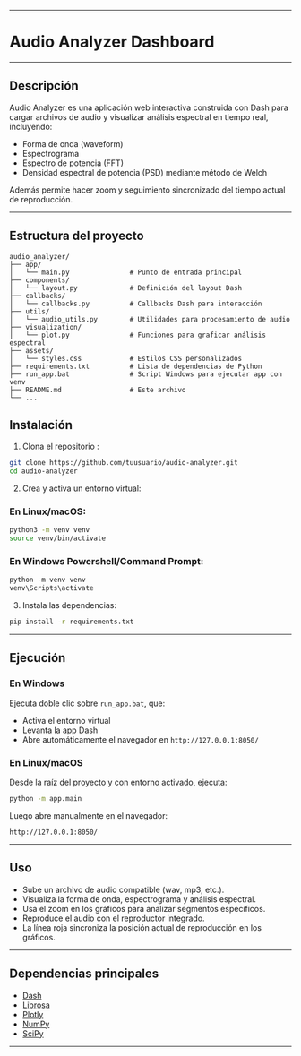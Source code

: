 
---

# Audio Analyzer Dashboard

---

## Descripción

Audio Analyzer es una aplicación web interactiva construida con Dash para cargar archivos de audio y visualizar análisis espectral en tiempo real, incluyendo:

- Forma de onda (waveform)
- Espectrograma
- Espectro de potencia (FFT)
- Densidad espectral de potencia (PSD) mediante método de Welch

Además permite hacer zoom y seguimiento sincronizado del tiempo actual de reproducción.

---

## Estructura del proyecto

```
audio_analyzer/
├── app/
│   └── main.py               # Punto de entrada principal
├── components/
│   └── layout.py             # Definición del layout Dash
├── callbacks/
│   └── callbacks.py          # Callbacks Dash para interacción
├── utils/
│   └── audio_utils.py        # Utilidades para procesamiento de audio
├── visualization/
│   └── plot.py               # Funciones para graficar análisis espectral
├── assets/
│   └── styles.css            # Estilos CSS personalizados
├── requirements.txt          # Lista de dependencias de Python
├── run_app.bat               # Script Windows para ejecutar app con venv
├── README.md                 # Este archivo
└── ...
```

## Instalación

1. Clona el repositorio :

```bash
git clone https://github.com/tuusuario/audio-analyzer.git
cd audio-analyzer
```

2. Crea y activa un entorno virtual:

### En Linux/macOS:

```bash
python3 -m venv venv
source venv/bin/activate
```

### En Windows Powershell/Command Prompt:

```powershell
python -m venv venv
venv\Scripts\activate
```

3. Instala las dependencias:

```bash
pip install -r requirements.txt
```

---

## Ejecución

### En Windows

Ejecuta doble clic sobre `run_app.bat`, que:

- Activa el entorno virtual
- Levanta la app Dash
- Abre automáticamente el navegador en `http://127.0.0.1:8050/`

### En Linux/macOS

Desde la raíz del proyecto y con entorno activado, ejecuta:

```bash
python -m app.main
```

Luego abre manualmente en el navegador:

```
http://127.0.0.1:8050/
```

---

## Uso

- Sube un archivo de audio compatible (wav, mp3, etc.).
- Visualiza la forma de onda, espectrograma y análisis espectral.
- Usa el zoom en los gráficos para analizar segmentos específicos.
- Reproduce el audio con el reproductor integrado.
- La línea roja sincroniza la posición actual de reproducción en los gráficos.

---

## Dependencias principales

- [Dash](https://dash.plotly.com/)
- [Librosa](https://librosa.org/)
- [Plotly](https://plotly.com/python/)
- [NumPy](https://numpy.org/)
- [SciPy](https://scipy.org/)

---
